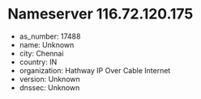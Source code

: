 # Nameserver 116.72.120.175

* as_number: 17488
* name: Unknown
* city: Chennai
* country: IN
* organization: Hathway IP Over Cable Internet
* version: Unknown
* dnssec: Unknown
